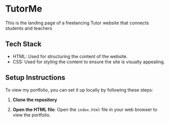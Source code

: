 # TutorMe
This is the landing page of a freelancing Tutor website that connects
students and teachers

## Tech Stack
- HTML: Used for structuring the content of the website.
- CSS: Used for styling the content to ensure the site is visually appealing.

## Setup Instructions

To view my portfolio, you can set it up locally by following these steps:

1. **Clone the repository**

2. **Open the HTML file**:
Open the `index.html` file in your web browser to view the portfolio.

